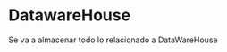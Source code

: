 # DatawareHouse
Se va a almacenar todo lo relacionado a DataWareHouse


[Bitacoras]: https://github.com/julianmartinez1/DatawareHouse/tree/master/Bitacoras
